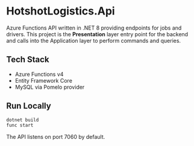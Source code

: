 # HotshotLogistics.Api

Azure Functions API written in .NET 8 providing endpoints for jobs and drivers.
This project is the **Presentation** layer entry point for the backend and calls
into the Application layer to perform commands and queries.

## Tech Stack
- Azure Functions v4
- Entity Framework Core
- MySQL via Pomelo provider

## Run Locally

```bash
dotnet build
func start
```

The API listens on port 7060 by default.


